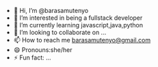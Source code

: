 - 👋 Hi, I’m @barasamutenyo
- 👀 I’m interested in being a fullstack developer
- 🌱 I’m currently learning javascript,java,python
- 💞️ I’m looking to collaborate on ...
- 📫 How to reach me barasamutenyo@gmail.com
- 😄 Pronouns:she/her
- ⚡ Fun fact: ...

<!---
barasamutenyo/barasamutenyo is a ✨ special ✨ repository because its `README.md` (this file) appears on your GitHub profile.
You can click the Preview link to take a look at your changes.
--->
